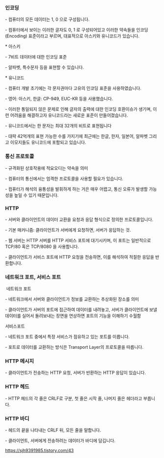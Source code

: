 ### 인코딩

\- 컴퓨터의 모든 데이터는 1, 0 으로 구성됩니다.

\- 컴퓨터에서 보이는 이러한 글자도 0, 1 로 구성되어있고 이러한 약속들을 인코딩(Encoding) 표준이라고 부르며, 대표적으로 아스키와 유니코드가 있습니다.

\* 아스키

\- 7비트 데이터에 대한 인코딩 표준

\- 알파벳, 특수문자 등을 표현할 수 있습니다.

\* 유니코드

\- 컴퓨터 개발 초기에는 각 문자권마다 고유의 인코딩 표준을 사용하였습니다.

\- 영어: 아스키, 한글: CP-949, EUC-KR 등을 사용했습니다.

\- 이러한 통일되지 않은 문제로 인해 글자의 출력에 대한 인코딩 호환이슈가 생기며, 이런 어려움을 해결하고자 유니코드라는 새로운 표준이 만들어졌습니다.

\- 유니코드에서는 한 문자는 최대 32개의 비트로 표현됩니다

\- 대략 42억개의 표현 가능한 수를 가지기에 최근에는 한글, 한자, 일본어, 알파벳 그리고 이모지들도 유니코드에 포함되고 있습니다.

### 통신 프로토콜

\- 규격화된 상호작용에 적요오디는 약속을 의미

\- 컴퓨터의 통신에서는 엄격한 프로토콜을 사용할 필요가 있습니다.

\- 컴퓨터가 해석의 융통성을 발휘하게 하는 거은 매우 어렵고, 통신 오류가 발생할 가능성을 높일 수 있기 때문입니다.

### HTTP

\- 서버와 클라이언트의 데이터 교환을 요청과 응답 형식으로 정의한 프로토콜입니다.

\- 기본 매커니즘: 클라이언트가 서버에게 요청하면, 서버가 응답하는 것.

\- 웹 서버는 HTTP 서버를 HTTP 서비스 포트에 대기시키며, 이 포트는 일반적으로 TCP/80 혹은 TCP/8080 을 사용합니다.

\- 클라이언트가 서비스 포트에 HTTP 요청을 전송하면, 이를 해석하여 적절한 응답을 반환합니다.

### 네트워크 포트, 서비스 포트

 네트워크 포트

\- 네트워크에서 서버와 클라이언트가 정보를 교환하는 추상화된 장소를 의미

\- 클라이언트가 서버의 포트에 접근하여 데이터를 내려놓고, 서버가 클라이언트에 보낼 데이터를 실어서 돌려보내는 장면을 연상하면 포트의 기능을 이해하기 수월함

서비스포트

\- 네트워크 포트 중에서 특정 서비스가 점유하고 있는 포트를 이릅니다.

\- 포트로 데이터를 교환하는 방식은 Transport Layer의 프로토콜을 따릅니다.

### HTTP 메시지

\- 클라이언트가 전송하는 HTTP 요청, 서버가 반환하는 HTTP 응답이 있습니다.

### HTTP 헤드

\- HTTP 헤드의 각 줄은 CRLF로 구분, 첫 줄은 시작 줄, 나머지 줄은 헤더라고 부릅니다.

### HTTP 바디

\- 헤드의 끝을 나타내는 CRLF 뒤, 모든 줄을 말합니다.

\- 클라이언트, 서버에게 전송하려는 데이터가 바디에 담깁니다.

https://sjh9391985.tistory.com/43
